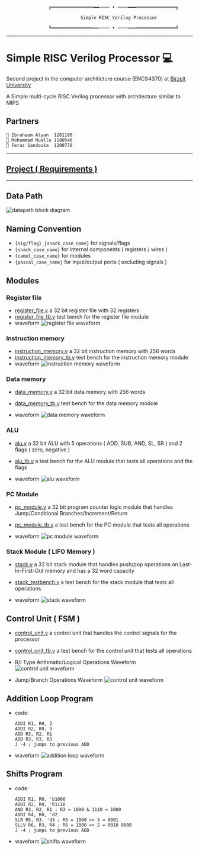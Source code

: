                     ╔════════════════━━──── • ────━━━═══════════════╗

                                Simple RISC Verilog Processor

                    ╚═══════════════━━━──── • ────━━━═══════════════╝

---

# Simple RISC Verilog Processor 💻

Second project in the computer architicture course (ENCS4370) at [Birzeit University](https://www.birzeit.edu/)

A Simple multi-cycle RISC Verilog processor with architecture similar to MIPS

## Partners

```
👷 Ibraheem Alyan  1201180
👷 Mohammad Mualla 1180546
👷 Feras Sandouka  1200779
```

---

## [Project ( Requirements )](./Project_Paper.pdf)

---

## Data Path

![datapath block diagram](./assets/data_path.png)

## Naming Convention

- `{sig/flag}_{snack_case_name}` for signals/flags
- `{snack_case_name}` for internal components ( registers / wires )
- `{camel_case_name}` for modules
- `{pascal_case_name}` for input/output ports ( excluding signals )

## Modules

### Register file

- [register_file.v](./processor_modules/RiscProcessor/processor/src/register_file/register_file.v)
  a 32 bit register file with 32 registers
- [register_file_tb.v](./processor_modules/RiscProcessor/processor/src/register_file/register_file_testbench.v)
  test bench for the register file module
- waveform
  ![register file waveform](./assets/register_file_tb_waveform.png)

### Instruction memory

- [instruction_memory.v](./processor_modules/RiscProcessor/processor/src/instruction_fetch/InstructionMemory.v)
  a 32 bit instruction memory with 256 words
- [instruction_memory_tb.v](.processor_modules/RiscProcessor/processor/src/instruction_fetch/instruction_memory_testbench.v)
  test bench for the instruction memory module
- waveform
  ![instruction memory waveform](./assets/instruction_memory_waveform.png)

### Data memory

- [data_memory.v](./processor_modules/RiscProcessor/processor/src/data_memory/data_memory.v)
  a 32 bit data memory with 256 words

- [data_memory_tb.v](./processor_modules/RiscProcessor/processor/src/data_memory/data_memory_testbench.v)
  test bench for the data memory module

- waveform
  ![data memory waveform](./assets/data_memory_waveform.png)

### ALU

- [alu.v](./processor_modules/RiscProcessor/processor/src/alu/alu.v)
  a 32 bit ALU with 5 operations ( ADD, SUB, AND, SL, SR ) and 2 flags ( zero, negative )

- [alu_tb.v](./processor_modules/RiscProcessor/processor/src/alu/alu_testbench.v)
  a test bench for the ALU module that tests all operations and the flags

- waveform
  ![alu waveform](./assets/alu_tb_waveform.png)

### PC Module

- [pc_module.v](./processor_modules/RiscProcessor/processor/src/instruction_fetch/pc_module.v)
  a 32 bit program counter logic module that handles Jump/Conditional Branches/Increment/Return

- [pc_module_tb.v](./processor_modules/RiscProcessor/processor/src/instruction_fetch/pc_module_testbench.v)
  a test bench for the PC module that tests all operations

- waveform
  ![pc module waveform](./assets/pc_module_tb_waveform.png)

### Stack Module ( LIFO Memory )

- [stack.v](./processor_modules/RiscProcessor/processor/src/stack/stack.v)
  a 32 bit stack module that handles push/pop operations on Last-In-First-Out memory and has a 32 word capacity

- [stack_testbench.v](./processor_modules/RiscProcessor/processor/src/stack/stack_testbench.v)
  a test bench for the stack module that tests all operations

- waveform
  ![stack waveform](./assets/stack_testbench.png)

## Control Unit ( FSM )

- [control_unit.v](./processor_modules/RiscProcessor/processor/src/control_unit/control_unit.v)
  a control unit that handles the control signals for the processor

- [control_unit_tb.v](./processor_modules/RiscProcessor/processor/src/control_unit/control_unit_testbench.v)
  a test bench for the control unit that tests all operations

- R/I Type Arithmatic/Logical Operations Waveform
  ![control unit waveform](./assets/control_unit/arithmatic_logical_waveform.png)
- Jump/Branch Operations Waveform
  ![control unit waveform](./assets/control_unit/jump_branch_waveform.png)

## Addition Loop Program

- code:

  ```assembly
  ADDI R1, R0, 2
  ADDI R2, R0, 3
  ADD R3, R2, R1
  ADD R3, R3, R3
  J -4 ; jumps to previous ADD
  ```

- waveform
  ![addition loop waveform](./assets/programs/addition_loop.png)

## Shifts Program

- code:

  ```assembly
  ADDI R1, R0, 'b1000
  ADDI R2, R0, 'b1110
  AND R3, R2, R1 ; R3 = 1000 & 1110 = 1000
  ADDI R4, R0, 'd2
  SLR R5, R3, 'd3 ; R5 = 1000 >> 3 = 0001
  SLLV R6, R3, R4 ; R6 = 1000 << 2 = 0010 0000
  J -4 ; jumps to previous ADD
  ```

- waveform
  ![shifts waveform](./assets/programs/shifts.png)
